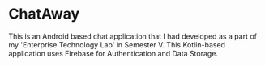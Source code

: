 # ChatAway

This is an Android based chat application that I had developed as a part of my 'Enterprise Technology Lab' in Semester V. This Kotlin-based application uses Firebase for Authentication and Data Storage.
